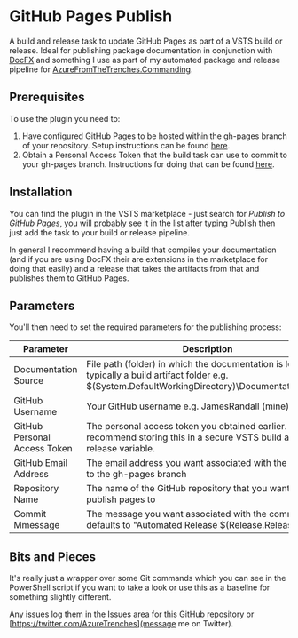 # GitHub Pages Publish

A build and release task to update GitHub Pages as part of a VSTS build or release. Ideal for publishing package documentation in conjunction with [DocFX](https://dotnet.github.io/docfx/) and something I use as part of my automated package and release pipeline for [AzureFromTheTrenches.Commanding](https://commanding.azurefromthetrenches.com).

## Prerequisites

To use the plugin you need to:

1. Have configured GitHub Pages to be hosted within the gh-pages branch of your repository. Setup instructions can be found [here](https://help.github.com/articles/configuring-a-publishing-source-for-github-pages/).
2. Obtain a Personal Access Token that the build task can use to commit to your gh-pages branch. Instructions for doing that can be found [here](https://help.github.com/articles/creating-a-personal-access-token-for-the-command-line/). 

## Installation

You can find the plugin in the VSTS marketplace - just search for _Publish to GitHub Pages_, you will probably see it in the list after typing Publish then just add the task to your build or release pipeline.

In general I recommend having a build that compiles your documentation (and if you are using DocFX their are extensions in the marketplace for doing that easily) and a release that takes the artifacts from that and publishes them to GitHub Pages.

## Parameters

You'll then need to set the required parameters for the publishing process:

|Parameter|Description|
|---------|-----------|
|Documentation Source|File path (folder) in which the documentation is located - typically a build artifact folder e.g. $(System.DefaultWorkingDirectory)\Documentation\site\\*
|GitHub Username|Your GitHub username e.g. JamesRandall (mine).|
|GitHub Personal Access Token|The personal access token you obtained earlier. I recommend storing this in a secure VSTS build and release variable.|
|GitHub Email Address|The email address you want associated with the commit to the gh-pages branch|
|Repository Name|The name of the GitHub repository that you want to publish pages to|
|Commit Mmessage|The message you want associated with the commit - this defaults to "Automated Release $(Release.ReleaseId)"

## Bits and Pieces

It's really just a wrapper over some Git commands which you can see in the PowerShell script if you want to take a look or use this as a baseline for something slightly different.

Any issues log them in the Issues area for this GitHub repository or [https://twitter.com/AzureTrenches](message me on Twitter).
